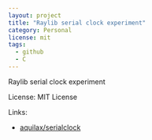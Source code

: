 ```yaml
---
layout: project
title: "Raylib serial clock experiment"
category: Personal
license: mit
tags:
  - github
  - C
---
```


Raylib serial clock experiment

License: MIT License

Links:

* [aquilax/serialclock](https://github.com/aquilax/serialclock)
